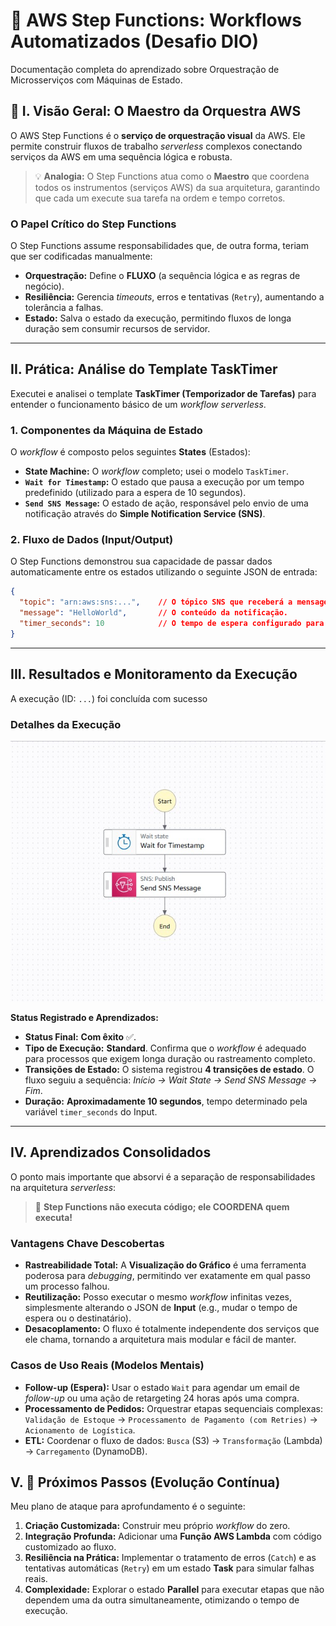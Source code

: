 # 🚀 AWS Step Functions: Workflows Automatizados (Desafio DIO)

Documentação completa do aprendizado sobre Orquestração de Microsserviços com Máquinas de Estado.

## 🌟 I. Visão Geral: O Maestro da Orquestra AWS

O AWS Step Functions é o **serviço de orquestração visual** da AWS. Ele permite construir fluxos de trabalho *serverless* complexos conectando serviços da AWS em uma sequência lógica e robusta.

> 💡 **Analogia:** O Step Functions atua como o **Maestro** que coordena todos os instrumentos (serviços AWS) da sua arquitetura, garantindo que cada um execute sua tarefa na ordem e tempo corretos.

### O Papel Crítico do Step Functions

O Step Functions assume responsabilidades que, de outra forma, teriam que ser codificadas manualmente:

  * **Orquestração:** Define o **FLUXO** (a sequência lógica e as regras de negócio).
  * **Resiliência:** Gerencia *timeouts*, erros e tentativas (`Retry`), aumentando a tolerância a falhas.
  * **Estado:** Salva o estado da execução, permitindo fluxos de longa duração sem consumir recursos de servidor.

-----

## II. Prática: Análise do Template TaskTimer

Executei e analisei o template **TaskTimer (Temporizador de Tarefas)** para entender o funcionamento básico de um *workflow* *serverless*.

### 1\. Componentes da Máquina de Estado

O *workflow* é composto pelos seguintes **States** (Estados):

  * **State Machine:** O *workflow* completo; usei o modelo `TaskTimer`.
  * **`Wait for Timestamp`:** O estado que pausa a execução por um tempo predefinido (utilizado para a espera de 10 segundos).
  * **`Send SNS Message`:** O estado de ação, responsável pelo envio de uma notificação através do **Simple Notification Service (SNS)**.

### 2\. Fluxo de Dados (Input/Output)

O Step Functions demonstrou sua capacidade de passar dados automaticamente entre os estados utilizando o seguinte JSON de entrada:

```json
{
  "topic": "arn:aws:sns:...",    // O tópico SNS que receberá a mensagem.
  "message": "HelloWorld",       // O conteúdo da notificação.
  "timer_seconds": 10            // O tempo de espera configurado para o estado Wait.
}
```

-----

## III. Resultados e Monitoramento da Execução

A execução (ID: `...`) foi concluída com sucesso

### Detalhes da Execução

![Step Functions](./stepFunctions.jpg)

**Status Registrado e Aprendizados:**

  * **Status Final:** **Com êxito** ✅.
  * **Tipo de Execução:** **Standard**. Confirma que o *workflow* é adequado para processos que exigem longa duração ou rastreamento completo.
  * **Transições de Estado:** O sistema registrou **4 transições de estado**. O fluxo seguiu a sequência: *Início → Wait State → Send SNS Message → Fim*.
  * **Duração:** **Aproximadamente 10 segundos**, tempo determinado pela variável `timer_seconds` do Input.

-----

## IV. Aprendizados Consolidados

O ponto mais importante que absorvi é a separação de responsabilidades na arquitetura *serverless*:

> 📢 **Step Functions não executa código; ele COORDENA quem executa\!**

### Vantagens Chave Descobertas

  * **Rastreabilidade Total:** A **Visualização do Gráfico** é uma ferramenta poderosa para *debugging*, permitindo ver exatamente em qual passo um processo falhou.
  * **Reutilização:** Posso executar o mesmo *workflow* infinitas vezes, simplesmente alterando o JSON de **Input** (e.g., mudar o tempo de espera ou o destinatário).
  * **Desacoplamento:** O fluxo é totalmente independente dos serviços que ele chama, tornando a arquitetura mais modular e fácil de manter.

### Casos de Uso Reais (Modelos Mentais)

  * **Follow-up (Espera):** Usar o estado `Wait` para agendar um email de *follow-up* ou uma ação de retargeting 24 horas após uma compra.
  * **Processamento de Pedidos:** Orquestrar etapas sequenciais complexas: `Validação de Estoque` → `Processamento de Pagamento (com Retries)` → `Acionamento de Logística`.
  * **ETL:** Coordenar o fluxo de dados: `Busca` (S3) → `Transformação` (Lambda) → `Carregamento` (DynamoDB).

## V. 🚀 Próximos Passos (Evolução Contínua)

Meu plano de ataque para aprofundamento é o seguinte:

1.  **Criação Customizada:** Construir meu próprio *workflow* do zero.
2.  **Integração Profunda:** Adicionar uma **Função AWS Lambda** com código customizado ao fluxo.
3.  **Resiliência na Prática:** Implementar o tratamento de erros (`Catch`) e as tentativas automáticas (`Retry`) em um estado **Task** para simular falhas reais.
4.  **Complexidade:** Explorar o estado **Parallel** para executar etapas que não dependem uma da outra simultaneamente, otimizando o tempo de execução.
